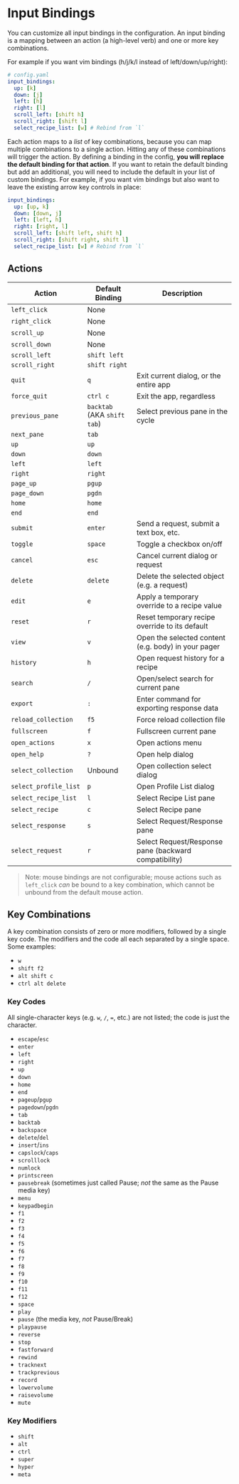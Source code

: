 # Input Bindings

You can customize all input bindings in the configuration. An input binding is a mapping between an action (a high-level verb) and one or more key combinations.

For example if you want vim bindings (h/j/k/l instead of left/down/up/right):

```yaml
# config.yaml
input_bindings:
  up: [k]
  down: [j]
  left: [h]
  right: [l]
  scroll_left: [shift h]
  scroll_right: [shift l]
  select_recipe_list: [w] # Rebind from `l`
```

Each action maps to a _list_ of key combinations, because you can map multiple combinations to a single action. Hitting any of these combinations will trigger the action. By defining a binding in the config, **you will replace the default binding for that action**. If you want to retain the default binding but add an additional, you will need to include the default in your list of custom bindings. For example, if you want vim bindings but also want to leave the existing arrow key controls in place:

```yaml
input_bindings:
  up: [up, k]
  down: [down, j]
  left: [left, h]
  right: [right, l]
  scroll_left: [shift left, shift h]
  scroll_right: [shift right, shift l]
  select_recipe_list: [w] # Rebind from `l`
```

## Actions

| Action                | Default Binding             | Description                                           |
| --------------------- | --------------------------- | ----------------------------------------------------- |
| `left_click`          | None                        |                                                       |
| `right_click`         | None                        |                                                       |
| `scroll_up`           | None                        |                                                       |
| `scroll_down`         | None                        |                                                       |
| `scroll_left`         | `shift left`                |                                                       |
| `scroll_right`        | `shift right`               |                                                       |
| `quit`                | `q`                         | Exit current dialog, or the entire app                |
| `force_quit`          | `ctrl c`                    | Exit the app, regardless                              |
| `previous_pane`       | `backtab` (AKA `shift tab`) | Select previous pane in the cycle                     |
| `next_pane`           | `tab`                       |                                                       |
| `up`                  | `up`                        |                                                       |
| `down`                | `down`                      |                                                       |
| `left`                | `left`                      |                                                       |
| `right`               | `right`                     |                                                       |
| `page_up`             | `pgup`                      |                                                       |
| `page_down`           | `pgdn`                      |                                                       |
| `home`                | `home`                      |                                                       |
| `end`                 | `end`                       |                                                       |
| `submit`              | `enter`                     | Send a request, submit a text box, etc.               |
| `toggle`              | `space`                     | Toggle a checkbox on/off                              |
| `cancel`              | `esc`                       | Cancel current dialog or request                      |
| `delete`              | `delete`                    | Delete the selected object (e.g. a request)           |
| `edit`                | `e`                         | Apply a temporary override to a recipe value          |
| `reset`               | `r`                         | Reset temporary recipe override to its default        |
| `view`                | `v`                         | Open the selected content (e.g. body) in your pager   |
| `history`             | `h`                         | Open request history for a recipe                     |
| `search`              | `/`                         | Open/select search for current pane                   |
| `export`              | `:`                         | Enter command for exporting response data             |
| `reload_collection`   | `f5`                        | Force reload collection file                          |
| `fullscreen`          | `f`                         | Fullscreen current pane                               |
| `open_actions`        | `x`                         | Open actions menu                                     |
| `open_help`           | `?`                         | Open help dialog                                      |
| `select_collection`   | Unbound                     | Open collection select dialog                         |
| `select_profile_list` | `p`                         | Open Profile List dialog                              |
| `select_recipe_list`  | `l`                         | Select Recipe List pane                               |
| `select_recipe`       | `c`                         | Select Recipe pane                                    |
| `select_response`     | `s`                         | Select Request/Response pane                          |
| `select_request`      | `r`                         | Select Request/Response pane (backward compatibility) |

> Note: mouse bindings are not configurable; mouse actions such as `left_click` _can_ be bound to a key combination, which cannot be unbound from the default mouse action.

## Key Combinations

A key combination consists of zero or more modifiers, followed by a single key code. The modifiers and the code all each separated by a single space. Some examples:

- `w`
- `shift f2`
- `alt shift c`
- `ctrl alt delete`

### Key Codes

All single-character keys (e.g. `w`, `/`, `=`, etc.) are not listed; the code is just the character.

- `escape`/`esc`
- `enter`
- `left`
- `right`
- `up`
- `down`
- `home`
- `end`
- `pageup`/`pgup`
- `pagedown`/`pgdn`
- `tab`
- `backtab`
- `backspace`
- `delete`/`del`
- `insert`/`ins`
- `capslock`/`caps`
- `scrolllock`
- `numlock`
- `printscreen`
- `pausebreak` (sometimes just called Pause; _not_ the same as the Pause media key)
- `menu`
- `keypadbegin`
- `f1`
- `f2`
- `f3`
- `f4`
- `f5`
- `f6`
- `f7`
- `f8`
- `f9`
- `f10`
- `f11`
- `f12`
- `space`
- `play`
- `pause` (the media key, _not_ Pause/Break)
- `playpause`
- `reverse`
- `stop`
- `fastforward`
- `rewind`
- `tracknext`
- `trackprevious`
- `record`
- `lowervolume`
- `raisevolume`
- `mute`

### Key Modifiers

- `shift`
- `alt`
- `ctrl`
- `super`
- `hyper`
- `meta`
